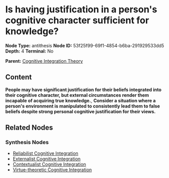 # Is having justification in a person's cognitive character sufficient for knowledge?

**Node Type:** antithesis
**Node ID:** 53f25f99-69f1-4854-b6ba-291929533dd5
**Depth:** 4
**Terminal:** No

**Parent:** [Cognitive Integration Theory](cognitive-integration-theory-synthesis-94ddbbc4-7a78-4321-86ee-d909a7ed131c.md)

## Content

**People may have significant justification for their beliefs integrated into their cognitive character, but external circumstances render them incapable of acquiring true knowledge.**, **Consider a situation where a person's environment is manipulated to consistently lead them to false beliefs despite strong personal cognitive justification for their views.**

## Related Nodes

### Synthesis Nodes

- [Reliabilist Cognitive Integration](reliabilist-cognitive-integration-synthesis-5c8ce92c-642d-409b-a129-241ae7e14c3b.md)
- [Externalist Cognitive Integration](externalist-cognitive-integration-synthesis-9ea42fdc-c72a-41a4-bcf8-de28d8def4d1.md)
- [Contextualist Cognitive Integration](contextualist-cognitive-integration-synthesis-bb618d46-ac40-4881-ac77-e628bd1b64db.md)
- [Virtue-theoretic Cognitive Integration](virtue-theoretic-cognitive-integration-synthesis-f6ed30a9-7573-459a-b24a-f53fb83497c4.md)
